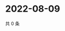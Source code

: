 # 2022-08-09

共 0 条

<!-- BEGIN WEIBO -->
<!-- 最后更新时间 Tue Aug 09 2022 23:18:57 GMT+0800 (China Standard Time) -->

<!-- END WEIBO -->
